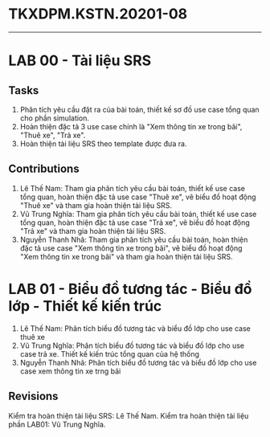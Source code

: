 # TKXDPM.KSTN.20201-08

---
# LAB 00 - Tài liệu SRS
## Tasks
1. Phân tích yêu cầu đặt ra của bài toán, thiết kế sơ đồ use case tổng quan cho phần simulation.
2. Hoàn thiện đặc tả 3 use case chính là "Xem thông tin xe trong bãi", "Thuê xe", "Trả xe".
3. Hoàn thiện tài liệu SRS theo template được đưa ra.

## Contributions
1. Lê Thế Nam: Tham gia phân tích yêu cầu bài toán, thiết kế use case tổng quan, hoàn thiện đặc tả use case "Thuê xe", vẽ biểu đồ hoạt động "Thuê xe" và tham gia hoàn thiện tài liệu SRS.
2. Vũ Trung Nghĩa: Tham gia phân tích yêu cầu bài toán, thiết kế use case tổng quan, hoàn thiện đặc tả use case "Trả xe", vẽ biểu đồ hoạt động "Trả xe" và tham gia hoàn thiện tài liệu SRS.
3. Nguyễn Thanh Nhã: Tham gia phân tích yêu cầu bài toán, hoàn thiện đặc tả use case "Xem thông tin xe trong bãi", vẽ biểu đồ hoạt động "Xem thông tin xe trong bãi" và tham gia hoàn thiện tài liệu SRS. 
# LAB 01 - Biểu đồ tương tác - Biểu đồ lớp - Thiết kế kiến trúc
1. Lê Thế Nam: Phân tích biểu đồ tương tác và biểu đồ lớp cho use case thuê xe
2. Vũ Trung Nghĩa: Phân tích biểu đồ tương tác và biểu đồ lớp cho use case trả xe. Thiết kế kiến trúc tổng quan của hệ thống
3. Nguyễn Thanh Nhã: Phân tích biểu đồ tương tác và biểu đồ lớp cho use case xem thông tin xe trng bãi
## Revisions
Kiểm tra hoàn thiện tài liệu SRS: Lê Thế Nam.
Kiểm tra hoàn thiện tài liệu phần LAB01: Vũ Trung Nghĩa.
